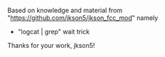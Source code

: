 Based on knowledge and material from "https://github.com/jkson5/jkson_fcc_mod" namely

- "logcat | grep" wait trick

Thanks for your work, jkson5!
